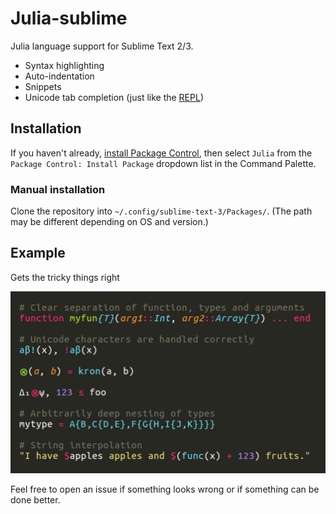 # Julia-sublime

Julia language support for Sublime Text 2/3.

- Syntax highlighting
- Auto-indentation
- Snippets
- Unicode tab completion (just like the [REPL](http://docs.julialang.org/en/latest/manual/interacting-with-julia/#tab-completion))


## Installation

If you haven't already, [install Package Control](https://packagecontrol.io/installation), then select `Julia` from the `Package Control: Install Package` dropdown list in the Command Palette.

### Manual installation

Clone the repository into `~/.config/sublime-text-3/Packages/`. (The path may be different depending on OS and version.)


## Example

Gets the tricky things right

[![Highlight example](https://github.com/JuliaEditorSupport/Julia-sublime/blob/master/highlight-example.png)](https://github.com/JuliaEditorSupport/Julia-sublime/wiki)

Feel free to open an issue if something looks wrong or if something can be done better.
